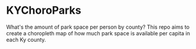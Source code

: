 # KYChoroParks
What's the amount of park space per person by county? This repo aims to create a choropleth map of how much park space is available per capita in each Ky county.  
